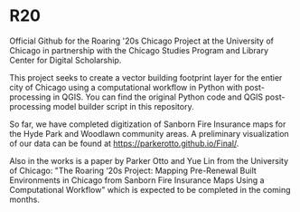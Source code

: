 # R20
Official Github for the Roaring '20s Chicago Project at the University of Chicago in partnership with the Chicago Studies Program and Library Center for Digital Scholarship.

This project seeks to create a vector building footprint layer for the entier city of Chicago using a computational workflow in Python with post-processing in QGIS.  You can find the original Python code and QGIS post-processing model builder script in this repository.  

So far, we have completed digitization of Sanborn Fire Insurance maps for the Hyde Park and Woodlawn community areas.  A preliminary visualization of our data can be found at https://parkerotto.github.io/Final/.  

Also in the works is a paper by Parker Otto and Yue Lin from the University of Chicago: "The Roaring ‘20s Project: Mapping Pre-Renewal Built Environments in Chicago from Sanborn Fire Insurance Maps Using a Computational Workflow" which is expected to be completed in the coming months.
